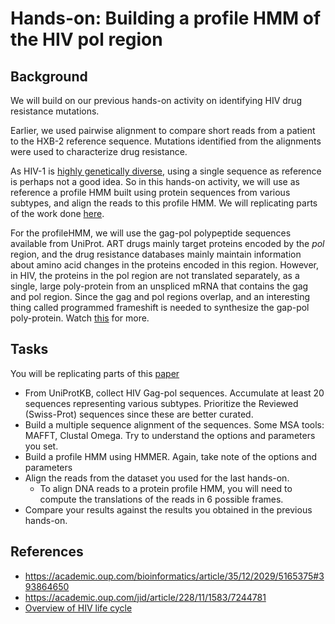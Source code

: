 # Hands-on: Building a profile HMM of the HIV pol region

## Background
We will build on our previous hands-on activity on identifying HIV drug resistance mutations.

Earlier, we used pairwise alignment to compare short reads from a patient to the HXB-2 reference sequence. 
Mutations identified from the alignments were used to characterize drug resistance. 

As HIV-1 is [highly genetically diverse](https://academic.oup.com/jid/article/228/11/1583/7244781), using a single sequence as reference is perhaps not a good idea. So in this hands-on activity, we will use as reference a profile HMM built using protein sequences from various subtypes, and align the reads to this profile HMM. We will replicating parts of the work done [here](https://academic.oup.com/bioinformatics/article/35/12/2029/5165375#393864650).

For the profileHMM, we will use the gag-pol polypeptide sequences available from UniProt.
ART drugs mainly target proteins encoded by the *pol* region, and the drug resistance databases mainly maintain information about amino acid changes in the proteins encoded in this region. However, in HIV, the proteins in the pol region are not translated separately, as a single, large poly-protein from an unspliced mRNA that contains the gag and pol region. Since the gag and pol regions overlap, and an interesting thing called programmed frameshift is needed to synthesize the gap-pol poly-protein. Watch [this](https://www.youtube.com/watch?v=-sNjOZL_Sbg) for more.

## Tasks
You will be replicating parts of this [paper](https://academic.oup.com/bioinformatics/article/35/12/2029/5165375#393864650)

- From UniProtKB, collect HIV Gag-pol sequences. Accumulate at least 20 sequences representing various subtypes. Prioritize the Reviewed (Swiss-Prot) sequences since these are better curated.
- Build a multiple sequence alignment of the sequences. Some MSA tools: MAFFT, Clustal Omega. Try to understand the options and parameters you set. 
- Build a profile HMM using HMMER. Again, take note of the options and parameters 
- Align the reads from the dataset you used for the last hands-on.
    - To align DNA reads to a protein profile HMM, you will need to compute the translations of the reads in 6 possible frames.
- Compare your results against the results you obtained in the previous hands-on.


## References
- https://academic.oup.com/bioinformatics/article/35/12/2029/5165375#393864650
- https://academic.oup.com/jid/article/228/11/1583/7244781
- [Overview of HIV life cycle](https://www.youtube.com/watch?v=-sNjOZL_Sbg)